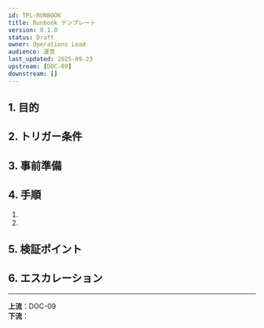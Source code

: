 ```yaml
---
id: TPL-RUNBOOK
title: Runbook テンプレート
version: 0.1.0
status: Draft
owner: Operations Lead
audience: 運営
last_updated: 2025-09-23
upstream: [DOC-09]
downstream: []
---
```


## 1. 目的

## 2. トリガー条件

## 3. 事前準備

## 4. 手順
1. 
2. 

## 5. 検証ポイント

## 6. エスカレーション

---
**上流**：DOC-09  
**下流**：

